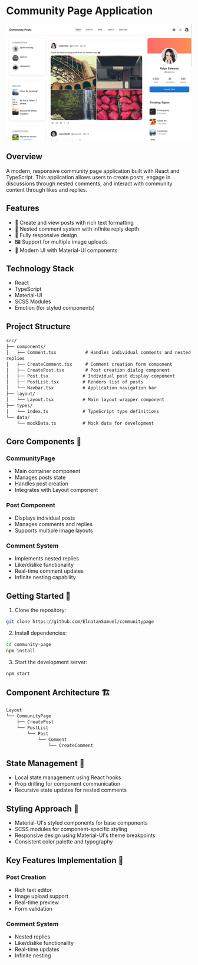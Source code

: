 # Community Page Application

![Community Page Screenshot](./screenshots/community-page.png)

## Overview

A modern, responsive community page application built with React and TypeScript. This application allows users to create posts, engage in discussions through nested comments, and interact with community content through likes and replies.

## Features

- 📝 Create and view posts with rich text formatting
- 💬 Nested comment system with infinite reply depth
- 📱 Fully responsive design
- 🖼️ Support for multiple image uploads
- 🎨 Modern UI with Material-UI components

## Technology Stack

- React
- TypeScript
- Material-UI
- SCSS Modules
- Emotion (for styled components)

## Project Structure

```tree
src/
├── components/
│   ├── Comment.tsx           # Handles individual comments and nested replies
│   ├── CreateComment.tsx     # Comment creation form component
│   ├── CreatePost.tsx        # Post creation dialog component
│   ├── Post.tsx             # Individual post display component
│   ├── PostList.tsx         # Renders list of posts
│   └── Navbar.tsx           # Application navigation bar
├── layout/
│   └── Layout.tsx           # Main layout wrapper component
├── types/
│   └── index.ts             # TypeScript type definitions
└── data/
    └── mockData.ts          # Mock data for development
```

## Core Components 🧩

### CommunityPage

- Main container component
- Manages posts state
- Handles post creation
- Integrates with Layout component

### Post Component

- Displays individual posts
- Manages comments and replies
- Supports multiple image layouts

### Comment System

- Implements nested replies
- Like/dislike functionality
- Real-time comment updates
- Infinite nesting capability

## Getting Started 🚀

1. Clone the repository:

```bash
git clone https://github.com/ElnatanSamuel/communitypage
```

2. Install dependencies:

```bash
cd community-page
npm install
```

3. Start the development server:

```bash
npm start
```

## Component Architecture 🏗️

```
Layout
└── CommunityPage
    ├── CreatePost
    └── PostList
        └── Post
            └── Comment
                └── CreateComment
```

## State Management 🔄

- Local state management using React hooks
- Prop drilling for component communication
- Recursive state updates for nested comments

## Styling Approach 🎨

- Material-UI's styled components for base components
- SCSS modules for component-specific styling
- Responsive design using Material-UI's theme breakpoints
- Consistent color palette and typography

## Key Features Implementation 🔑

### Post Creation

- Rich text editor
- Image upload support
- Real-time preview
- Form validation

### Comment System

- Nested replies
- Like/dislike functionality
- Real-time updates
- Infinite nesting
